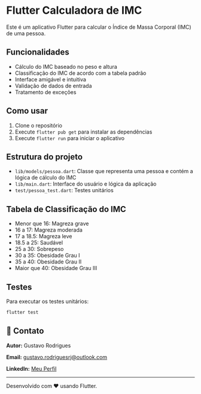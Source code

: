 # Flutter Calculadora de IMC

Este é um aplicativo Flutter para calcular o Índice de Massa Corporal (IMC) de uma pessoa.

## Funcionalidades

- Cálculo do IMC baseado no peso e altura
- Classificação do IMC de acordo com a tabela padrão
- Interface amigável e intuitiva
- Validação de dados de entrada
- Tratamento de exceções

## Como usar

1. Clone o repositório
2. Execute `flutter pub get` para instalar as dependências
3. Execute `flutter run` para iniciar o aplicativo

## Estrutura do projeto

- `lib/models/pessoa.dart`: Classe que representa uma pessoa e contém a lógica de cálculo do IMC
- `lib/main.dart`: Interface do usuário e lógica da aplicação
- `test/pessoa_test.dart`: Testes unitários

## Tabela de Classificação do IMC

- Menor que 16: Magreza grave
- 16 a 17: Magreza moderada
- 17 a 18.5: Magreza leve
- 18.5 a 25: Saudável
- 25 a 30: Sobrepeso
- 30 a 35: Obesidade Grau I
- 35 a 40: Obesidade Grau II
- Maior que 40: Obesidade Grau III

## Testes

Para executar os testes unitários:

```bash
flutter test
```
## 📧 Contato

**Autor:** Gustavo Rodrigues

**Email:** gustavo.rodriguesrj@outlook.com

**LinkedIn:** [Meu Perfil](https://www.linkedin.com/in/gustavo-rodrigues-167264361?utm_source=share&utm_campaign=share_via&utm_content=profile&utm_medium=android_app)

---

Desenvolvido com ❤️ usando Flutter.
